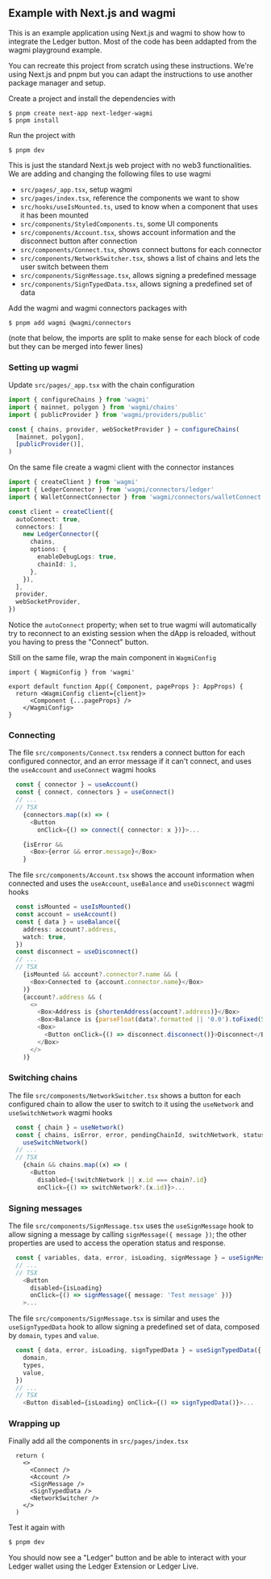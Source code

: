 ## Example with Next.js and wagmi

This is an example application using Next.js and wagmi to show how to integrate the Ledger button.
Most of the code has been addapted from the wagmi playground example.

You can recreate this project from scratch using these instructions. We're using Next.js and pnpm but you can adapt the instructions to use another package manager and setup.

Create a project and install the dependencies with

    $ pnpm create next-app next-ledger-wagmi
    $ pnpm install

Run the project with

    $ pnpm dev

This is just the standard Next.js web project with no web3 functionalities. We are adding and changing the following files to use wagmi

- `src/pages/_app.tsx`, setup wagmi
- `src/pages/index.tsx`, reference the components we want to show
- `src/hooks/useIsMounted.ts`, used to know when a component that uses it has been mounted
- `src/components/StyledComponents.ts`, some UI components
- `src/components/Account.tsx`, shows account information and the disconnect button after connection
- `src/components/Connect.tsx`, shows connect buttons for each connector
- `src/components/NetworkSwitcher.tsx`, shows a list of chains and lets the user switch between them
- `src/components/SignMessage.tsx`, allows signing a predefined message
- `src/components/SignTypedData.tsx`, allows signing a predefined set of data

Add the wagmi and wagmi connectors packages with

    $ pnpm add wagmi @wagmi/connectors

(note that below, the imports are split to make sense for each block of code but they can be merged into fewer lines)

### Setting up wagmi

Update `src/pages/_app.tsx` with the chain configuration

```ts
import { configureChains } from 'wagmi'
import { mainnet, polygon } from 'wagmi/chains'
import { publicProvider } from 'wagmi/providers/public'

const { chains, provider, webSocketProvider } = configureChains(
  [mainnet, polygon],
  [publicProvider()],
)
```

On the same file create a wagmi client with the connector instances

```ts
import { createClient } from 'wagmi'
import { LedgerConnector } from 'wagmi/connectors/ledger'
import { WalletConnectConnector } from 'wagmi/connectors/walletConnect'

const client = createClient({
  autoConnect: true,
  connectors: [
    new LedgerConnector({
      chains,
      options: {
        enableDebugLogs: true,
        chainId: 1,
      },
    }),
  ],
  provider,
  webSocketProvider,
})
```

Notice the `autoConnect` property; when set to true wagmi will automatically try to reconnect to an existing session when the dApp is reloaded, without you having to press the "Connect" button.

Still on the same file, wrap the main component in `WagmiConfig`

```tsx
import { WagmiConfig } from 'wagmi'

export default function App({ Component, pageProps }: AppProps) {
  return <WagmiConfig client={client}>
      <Component {...pageProps} />
    </WagmiConfig>
}
```

### Connecting

The file `src/components/Connect.tsx` renders a connect button for each configured connector, and an error message if it can't connect, and uses the `useAccount` and `useConnect` wagmi hooks

```ts
  const { connector } = useAccount()
  const { connect, connectors } = useConnect()
  // ...
  // TSX
    {connectors.map((x) => (
      <Button
        onClick={() => connect({ connector: x })}>...

    {isError &&
      <Box>{error && error.message}</Box>
    }
```

The file `src/components/Account.tsx` shows the account information when connected and uses the `useAccount`, `useBalance` and `useDisconnect` wagmi hooks

```ts
  const isMounted = useIsMounted()
  const account = useAccount()
  const { data } = useBalance({
    address: account?.address,
    watch: true,
  })
  const disconnect = useDisconnect()
  // ...
  // TSX
    {isMounted && account?.connector?.name && (
      <Box>Connected to {account.connector.name}</Box>
    )}
    {account?.address && (
      <>
        <Box>Address is {shortenAddress(account?.address)}</Box>
        <Box>Balance is {parseFloat(data?.formatted || '0.0').toFixed(5)}</Box>
        <Box>
          <Button onClick={() => disconnect.disconnect()}>Disconnect</Button>
        </Box>
      </>
    )}
```

### Switching chains

The file `src/components/NetworkSwitcher.tsx` shows a button for each configured chain to allow the user to switch to it using the `useNetwork` and `useSwitchNetwork` wagmi hooks

```ts
  const { chain } = useNetwork()
  const { chains, isError, error, pendingChainId, switchNetwork, status } =
    useSwitchNetwork()
  // ...
  // TSX
    {chain && chains.map((x) => (
      <Button
        disabled={!switchNetwork || x.id === chain?.id}
        onClick={() => switchNetwork?.(x.id)}>...
```

### Signing messages

The file `src/components/SignMessage.tsx` uses the `useSignMessage` hook to allow signing a message by calling `signMessage({ message })`; the other properties are used to access the operation status and response.

```ts
  const { variables, data, error, isLoading, signMessage } = useSignMessage()
  // ...
  // TSX
    <Button
      disabled={isLoading}
      onClick={() => signMessage({ message: 'Test message' })}
    >...
```

The file `src/components/SignMessage.tsx` is similar and uses the `useSignTypedData` hook to allow signing a predefined set of data, composed by `domain`, `types` and `value`.

```ts
  const { data, error, isLoading, signTypedData } = useSignTypedData({
    domain,
    types,
    value,
  })
  // ...
  // TSX
    <Button disabled={isLoading} onClick={() => signTypedData()}>...
```

### Wrapping up

Finally add all the components in `src/pages/index.tsx`

```tsx
  return (
    <>
      <Connect />
      <Account />
      <SignMessage />
      <SignTypedData />
      <NetworkSwitcher />
    </>
  )
```

Test it again with

```sh
$ pnpm dev
```

You should now see a "Ledger" button and be able to interact with your Ledger wallet using the Ledger Extension or Ledger Live.
